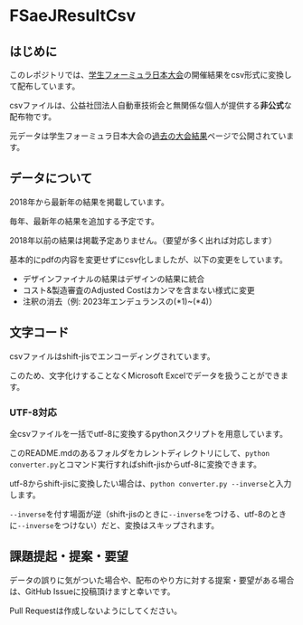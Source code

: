 # FSaeJResultCsv

## はじめに

このレポジトリでは、[学生フォーミュラ日本大会](https://www.jsae.or.jp/formula/)の開催結果をcsv形式に変換して配布しています。

csvファイルは、公益社団法人自動車技術会と無関係な個人が提供する**非公式**な配布物です。

元データは学生フォーミュラ日本大会の[過去の大会結果](https://www.jsae.or.jp/formula/past-result/)ページで公開されています。

## データについて

2018年から最新年の結果を掲載しています。

毎年、最新年の結果を追加する予定です。

2018年以前の結果は掲載予定ありません。（要望が多く出れば対応します）

基本的にpdfの内容を変更せずにcsv化しましたが、以下の変更をしています。

- デザインファイナルの結果はデザインの結果に統合
- コスト&製造審査のAdjusted Costはカンマを含まない様式に変更
- 注釈の消去（例: 2023年エンデュランスの(\*1)~(\*4)）

## 文字コード

csvファイルはshift-jisでエンコーディングされています。

このため、文字化けすることなくMicrosoft Excelでデータを扱うことができます。

### UTF-8対応

全csvファイルを一括でutf-8に変換するpythonスクリプトを用意しています。

このREADME.mdのあるフォルダをカレントディレクトリにして、`python converter.py`とコマンド実行すればshift-jisからutf-8に変換できます。

utf-8からshift-jisに変換したい場合は、`python converter.py --inverse`と入力します。

`--inverse`を付す場面が逆（shift-jisのときに`--inverse`をつける、utf-8のときに`--inverse`をつけない）だと、変換はスキップされます。

## 課題提起・提案・要望

データの誤りに気がついた場合や、配布のやり方に対する提案・要望がある場合は、GitHub Issueに投稿頂けますと幸いです。

Pull Requestは作成しないようにしてください。
